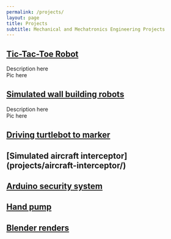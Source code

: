 ```yaml
---
permalink: /projects/
layout: page
title: Projects
subtitle: Mechanical and Mechatronics Engineering Projects
---
```


## [Tic-Tac-Toe Robot](projects/tic-tac-toe-robot/)
Description here\
Pic here

## [Simulated wall building robots](projects/wall-building-robots/)
Description here\
Pic here

## [Driving turtlebot to marker](projects/driving-turtlebot-to-marker/)
## [Simulated aircraft interceptor] (projects/aircraft-interceptor/)
## [Arduino security system](projects/arduino-security-system/)
## [Hand pump](projects/hand-pump/)
## [Blender renders](projects/blender/)